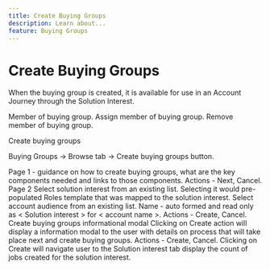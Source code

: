 ```yaml
---
title: Create Buying Groups
description: Learn about...
feature: Buying Groups
---
```


# Create Buying Groups

When the buying group is created, it is available for use in an Account Journey through the Solution Interest.

Member of buying group.
Assign member of buying group.
Remove member of buying group.

Create buying groups

Buying Groups → Browse tab → Create buying groups button.

Page 1 - guidance on how to create buying groups, what are the key components needed and links to those components.
Actions - Next, Cancel.
Page 2
Select solution interest from an existing list. Selecting it would pre-populated Roles template that was mapped to the solution interest.
Select account audience from an existing list.
Name - auto formed and read only as < Solution interest > for < account name >.
Actions - Create, Cancel.
Create buying groups informational modal
Clicking on Create action will display a information modal to the user with details on process that will take place next and create buying groups.
Actions - Create, Cancel. 
Clicking on Create will navigate user to the Solution interest tab display the count of jobs created for the solution interest.

